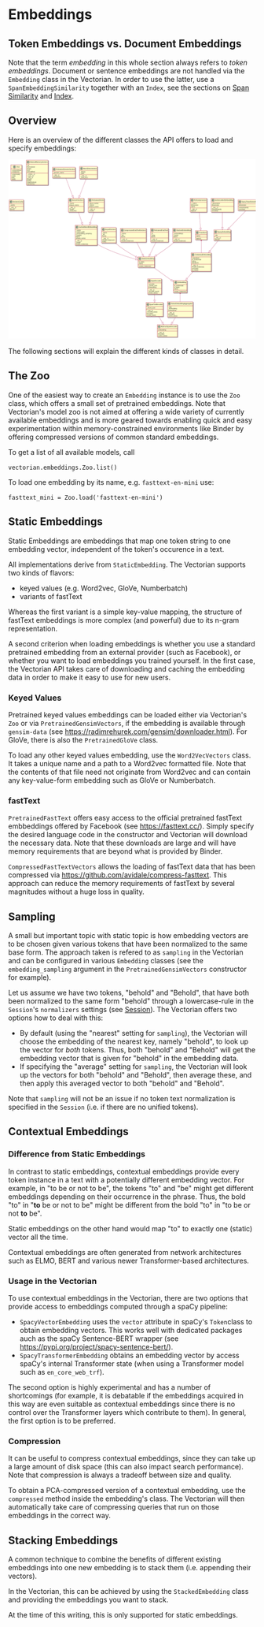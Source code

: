 # Embeddings

## Token Embeddings vs. Document Embeddings

Note that the term *embedding* in this whole section always refers to
*token embeddings*. Document or sentence embeddings are not handled
via the `Embedding` class in the Vectorian. In order to use the latter,
use a `SpanEmbeddingSimilarity` together with an `Index`, see the
sections on [Span Similarity](sim_span.md) and [Index](vec_index.md).

## Overview

Here is an overview of the different classes the API offers to load
and specify embeddings:

![Classes implementing embeddings](images/embeddings_uml.png)

The following sections will explain the different kinds of classes
in detail.

## The Zoo

One of the easiest way to create an `Embedding` instance is to use the
`Zoo` class, which offers a small set of pretrained embeddings. Note that
Vectorian's model zoo is not aimed at offering a wide variety of currently
available embeddings and is more geared towards enabling quick and easy
experimentation within memory-constrained environments like Binder by
offering compressed versions of common standard embeddings.

To get a list of all available models, call

```
vectorian.embeddings.Zoo.list()
```

To load one embedding by its name, e.g. `fasttext-en-mini` use:

```
fasttext_mini = Zoo.load('fasttext-en-mini')
```

## Static Embeddings

Static Embeddings are embeddings that map one token string to one
embedding vector, independent of the token's occurence in a text.

All implementations derive from `StaticEmbedding`. The Vectorian supports
two kinds of flavors:

* keyed values (e.g. Word2vec, GloVe, Numberbatch)
* variants of fastText

Whereas the first variant is a simple key-value mapping, the structure
of fastText embeddings is more complex (and powerful) due to its n-gram
representation.

A second criterion when loading embeddings is whether you use a standard
pretrained embedding from an external provider (such as Facebook), or whether
you want to load embeddings you trained yourself. In the first case, the
Vectorian API takes care of downloading and caching the embedding data in
order to make it easy to use for new users.

### Keyed Values

Pretrained keyed values embeddings can be loaded either via Vectorian's
`Zoo` or via `PretrainedGensimVectors`, if the embedding is available
through `gensim-data` (see https://radimrehurek.com/gensim/downloader.html).
For GloVe, there is also the `PretrainedGloVe` class.

To load any other keyed values embedding, use  the `Word2VecVectors` class.
It takes a unique name and a path to a Word2vec formatted
file. Note that the contents of that file need not originate from Word2vec
and can contain any key-value-form embedding such as GloVe or Numberbatch.

### fastText

`PretrainedFastText` offers easy access to the official pretrained
fastText embbeddings offered by Facebook (see https://fasttext.cc/).
Simply specify the desired language code in the constructor and Vectorian
will download the necessary data. Note that these downloads are large and
will have memory requirements that are beyond what is provided by Binder.

`CompressedFastTextVectors` allows the loading of fastText data that has
been compressed via https://github.com/avidale/compress-fasttext. This
approach can reduce the memory requirements of fastText by several magnitudes
without a huge loss in quality.

## Sampling

A small but important topic with static topic is how embedding vectors are
to be chosen given various tokens that have been normalized to the same
base form. The approach taken is refered to as `sampling` in the Vectorian
and can be configured in various `Embedding` classes (see the `embedding_sampling`
argument in the `PretrainedGensimVectors` constructor for example).

Let us assume we have two tokens, "behold" and "Behold", that have both been
normalized to the same form "behold" through a lowercase-rule in the
`Session`'s `normalizers` settings (see [Session](session.md)). The
Vectorian offers two options how to deal with this:

* By default (using the "nearest" setting for `sampling`), the Vectorian will
choose the embedding of the nearest key, namely "behold", to look up the
vector for *both* tokens. Thus, both "behold" and "Behold" will get the
embedding vector that is given for "behold" in the embedding data.
* If specifying the "average" setting for `sampling`, the Vectorian will
look up the vectors for both "behold" and "Behold", then average these,
and then apply this averaged vector to both "behold" and "Behold".

Note that `sampling` will not be an issue if no token text normalization
is specified in the `Session` (i.e. if there are no unified tokens).

## Contextual Embeddings

### Difference from Static Embeddings

In contrast to static embeddings, contextual embeddings provide every token
instance in a text with a potentially different embedding vector. For example,
in "to be or not to be", the tokens "to" and "be" might get different embeddings
depending on their occurrence in the phrase. Thus, the bold "to" in "**to** be
or not to be" might be different from the bold "to" in "to be or not **to** be".

Static embeddings on the other hand would map "to" to exactly one (static) vector
all the time.

Contextual embeddings are often generated from network architectures such as ELMO,
BERT and various newer Transformer-based architectures.

### Usage in the Vectorian

To use contextual embeddings in the Vectorian, there are two options that provide
access to embeddings computed through a spaCy pipeline:

* `SpacyVectorEmbedding` uses the `vector` attribute in spaCy's `Token`class to
obtain embedding vectors.  This works well with dedicated packages auch as the
spaCy Sentence-BERT wrapper (see https://pypi.org/project/spacy-sentence-bert/).
* `SpacyTransformerEmbedding` obtains an embedding vector by access spaCy's
internal Transformer state (when using a Transformer model such as `en_core_web_trf`).

The second option is highly experimental and has a number of shortcomings (for
example, it is debatable if the embeddings acquired in this way are even suitable
as contextual embeddings since there is no control over the Transformer layers
which contribute to them). In general, the first option is to be preferred.

### Compression

It can be useful to compress contextual embeddings, since they can take up
a large amount of disk space (this can also impact search performance). Note
that compression is always a tradeoff between size and quality.

To obtain a PCA-compressed version of a contextual embedding, use the
`compressed` method inside the embedding's class. The Vectorian will then
automatically take care of compressing queries that run on those embeddings
in the correct way.

## Stacking Embeddings

A common technique to combine the benefits of different existing embeddings
into one new embedding is to stack them (i.e. appending their vectors).

In the Vectorian, this can be achieved by using the `StackedEmbedding` class
and providing the embeddings you want to stack.

At the time of this writing, this is only supported for static embeddings.
